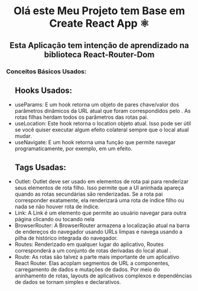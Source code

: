 <h1 align="Center">Olá este Meu Projeto tem Base em Create React App ⚛️</h1>
<h2  align="Center">Esta Aplicação tem intenção de aprendizado na biblioteca React-Router-Dom</h2>
<h3>Conceitos Básicos Usados:</h3>
<ul>
  <h2>Hooks Usados:</h2>
  <li>useParams: E um hook retorna um objeto de pares chave/valor dos parâmetros dinâmicos da URL atual que foram correspondidos pelo <Route path>. As rotas filhas herdam todos os parâmetros das rotas pai.</li>
  <li>useLocation: Este hook retorna o location objeto atual. Isso pode ser útil se você quiser executar algum efeito colateral sempre que o local atual mudar.</li>
  <li>useNavigate: E um hook retorna uma função que permite navegar programaticamente, por exemplo, em um efeito.</li>
  <h2>Tags Usadas:</h2>
    <li>Outlet: Outlet deve ser usado em elementos de rota pai para renderizar seus elementos de rota filho. Isso permite que a UI aninhada apareça quando as rotas secundárias são renderizadas. Se a rota pai corresponder exatamente, ela renderizará uma rota de índice filho ou nada se não houver rota de índice.</li>
  <li>Link: A Link é um elemento que permite ao usuário navegar para outra página clicando ou tocando nela</li>
  <li>BrowserRouter: A BrowserRouter armazena a localização atual na barra de endereços do navegador usando URLs limpas e navega usando a pilha de histórico integrada do navegador.</li>
  <li>Routes: Renderizado em qualquer lugar do aplicativo, Routes corresponderá a um conjunto de rotas derivadas do local atual .</li>
  <li>Route: As rotas são talvez a parte mais importante de um aplicativo React Router. Elas acoplam segmentos de URL a componentes, carregamento de dados e mutações de dados. Por meio do aninhamento de rotas, layouts de aplicativos complexos e dependências de dados se tornam simples e declarativos.</li>
</ul>
